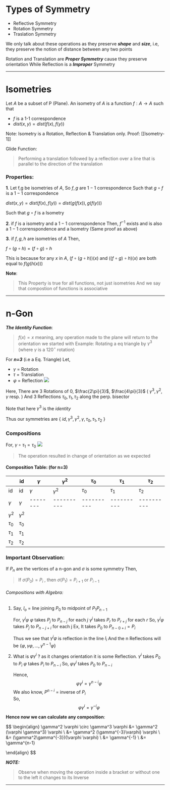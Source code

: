 
# Types of Symmetry

- Reflective Symmetry 
- Rotation  Symmetry
- Traslation Symmetry

We only talk about these operations as they preserve ***shape***  and ***size***, i.e, they preserve the notion of distance between any two points

Rotation and Translation are ***Proper Symmetry*** cause they preserve orientation
While Reflection is a ***Improper*** Symmetry

----------------------------------

# Isometries

Let $A$ be a subset of P (Plane). An isometry of $A$ is a function 
$f: A  \to A$ such that 
- $f$ is a 1-1 correspondence
- $dist(x,y) = dist(f(x),f(y))$

Note: Isometry is a Rotation, Reflection & Translation only.
Proof: [[Isometry-1]]

Glide Function: 
>Performing a translation followed by a reflection over a line that is parallel to the direction of the translation

### Properties:

**1**. Let f,g be isometries of $A$, So $f,g$ are $1-1$ correspondence
   Such that $g \circ f$ is a $1-1$ correspondence 
   
   $dist(x,y) = dist(f(x),f(y)) =dist(g(f(x)),g(f(y)))$
   
   Such that $g\circ f$ is a Isometry

**2**. if $f$ is a isometry and a $1-1$ correnspondence 
   Then, $f^{-1}$ exists and is also a $1-1$ correnspondence 
   and a Isometry
   (Same proof as above)

**3**. if $f,g,h$ are isometries of $A$
   Then, 
   
   $f \circ (g \circ h) = (f\circ g)\circ h$
   
   This is because for any $x$ in $A$,  $(f \circ (g \circ h))(x)$ and $((f\circ g)\circ h)(x)$ are both equal to $f(g(h(x)))$ 
   
   **Note**: 
>This Property is true for all functions, not just isometries
   And we say that compostion of functions is associative      

--------------------------
# n-Gon

***The Identity Function***:

> $f(x) = x$
> meaning, any operation made to the plane will return to the orientation we started with
> Example: Rotating a eq triangle by $\gamma^{3}$ (where $\gamma$ is a $120^{\circ}$ rotation)


For ***n=3*** (i.e a Eq. Triangle)
Let,
- $\gamma$ = Rotation
- $\tau$ = Translation
- $\varphi$ = Reflection
![](https://i.imgur.com/DyzFrGs.png)

Here, There are 3 Rotations of $0$, $\frac{2\pi}{3}$, $\frac{4\pi}{3}$ ( $\gamma^3, \gamma^2, \gamma$ resp. )
And 3 Reflections $\tau_{0}, \tau_{1}, \tau_{2}$ along the perp. bisector

Note that here $\gamma^3$ is the *identity* 

Thus our symmetries are 
{ $id, \gamma^3, \gamma^2, \gamma, \tau_{0}, \tau_{1}, \tau_{2}$ }

### Compositions

For, $\gamma \circ \tau_{1} = \tau_{0}$ 
![](https://i.imgur.com/XxWKR4J.png)

> The operation resulted in change of orientation as we expected


#### Composition Table: (for n=3)

|                       | id         | $\gamma$ | $\gamma^2$ | $\tau_{0}$ | $\tau_{1}$ | $\tau_{2}$ |
| --------------------- | ---------- | -------- | ---------- | ---------- | ---------- | ---------- |
| id                    | id         | $\gamma$ | $\gamma^2$ | $\tau_{0}$ | $\tau_{1}$ | $\tau_{2}$ |
| $\gamma$              | $\gamma$   | -------- | ---------- | ---------- | ---------- | ---------- |
| $\gamma^2$            | $\gamma^2$ |          |            |            |            |            |
| $\tau_{0}$            | $\tau_{0}$ |          |            |            |            |            |
| $\tau_{1}$            | $\tau_{1}$ |          |            |            |            |            |
| $\tau_{2}$  |     $\tau_{2}$       |          |            |            |            |            |


### Important Observation:

If $P_{n}$ are the vertices of a n-gon
and $\sigma$ is some symmetry
Then, 
> If $\sigma(P_{0}) = P_{i}$ , then
> $\sigma(P_{1}) = P_{i+1}$  or  $P_{i-1}$

###### Compositions with Algebra:

1. Say, $l_{o}$ = line joining $P_{0}$ to midpoint of $P_{1} P_{n-1}$

	For, $\gamma^i  \varphi$ 
		$\varphi$ takes $P_{j}$ to  $P_{n-j}$ for each $j$
		$\gamma^j$ takes $P_{r}$ to $P_{r+j}$ for each $r$
	So,
		$\gamma^i  \varphi$ takes $P_{j}$ to $P_{n-j+i}$ for each j
		Ex,
		 It takes $P_{0}$ to $P_{n-0+i} = P_{i}$
	
	Thus we see that $\gamma^i  \varphi$  is reflection in the line $l_{i}$
		And the n Reflections will be 
		{$\varphi, \gamma \varphi, \dots, \gamma^{n-1}\varphi$}

2. What is $\varphi \gamma^i$ ?
    as it changes orientation it is some Reflection.
	    $\gamma^i$ takes $P_{0}$ to $P_{i}$ 
	    $\varphi$ takes $P_{i}$ to $P_{n-i}$
	    So, $\varphi \gamma^i$ takes $P_{0}$ to $P_{n-i}$
	
	Hence,  $$\varphi \gamma^i = \gamma^{n-i} \varphi$$
	We also know, 
		$P^{n-i}$ = inverse of $P_{i}$	
		So, $$
\varphi \gamma ^{i} = \gamma ^{-i} \varphi
$$

**Hence now we can calculate any composition**:

$$
\begin{align}
\gamma^2 \varphi \circ \gamma^3 \varphi &= \gamma^2 (\varphi \gamma^3) \varphi \\
&= \gamma^2 (\gamma^{-3}\varphi) \varphi \\
&= (\gamma^2\gamma^{-3})(\varphi \varphi) \\
&= \gamma^{-1} \\
&= \gamma^{n-1}

\end{align}
$$

***NOTE:***
> Observe when moving the operation inside a bracket or without one to the left it changes to its Inverse

-------------------
